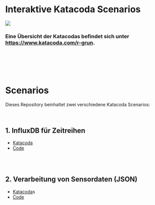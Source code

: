 # Interaktive Katacoda Scenarios

[![](http://shields.katacoda.com/katacoda/r-grun/count.svg)](https://www.katacoda.com/r-grun "Get your profile on Katacoda.com")

### Eine Übersicht der Katacodas befindet sich unter https://www.katacoda.com/r-grun.

<br/>
<br/>
<br/>
<br/>

# Scenarios

Dieses Repository beinhaltet zwei verschiedene Katacoda Scenarios:

<br/>

## 1. InfluxDB für Zeitreihen

-   [Katacoda](https://www.katacoda.com/r-grun/scenarios/influxdb_zeitreihen)
-   [Code](https://github.com/r-grun/katacoda-scenarios/tree/main/InfluxDB_Zeitreihen)

<br/>
<br/>

## 2. Verarbeitung von Sensordaten (JSON)

-   [Katacoda](https://www.katacoda.com/r-grun/scenarios/verarbeitung_sensordaten_json)s
-   [Code](https://github.com/r-grun/katacoda-scenarios/tree/main/Verarbeitung_Sensordaten_JSON)

